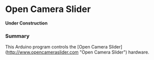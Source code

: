 # Open Camera Slider
__Under Construction__

### Summary
This Arduino program controls the [Open Camera Slider] (http://www.opencameraslider.com "Open Camera Slider") hardware. 
